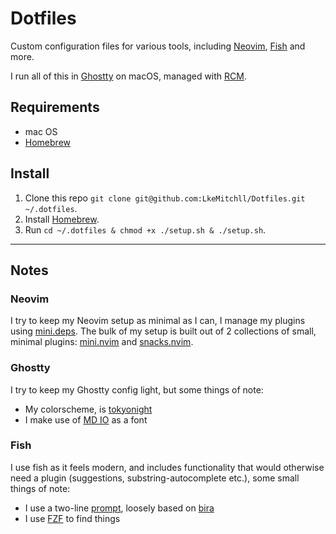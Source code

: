 # Dotfiles

Custom configuration files for various tools, including [Neovim], [Fish] and more.

I run all of this in [Ghostty] on macOS, managed with [RCM].

## Requirements

- mac OS
- [Homebrew]

[Neovim]: https://neovim.io
[Fish]: https://fishshell.com
[Ghostty]: https://ghostty.org
[Homebrew]: https://brew.sh
[RCM]: https://github.com/thoughtbot/rcm

## Install

1. Clone this repo `git clone git@github.com:LkeMitchll/Dotfiles.git ~/.dotfiles`.
2. Install [Homebrew].
3. Run `cd ~/.dotfiles & chmod +x ./setup.sh & ./setup.sh`.

---

## Notes

### Neovim

I try to keep my Neovim setup as minimal as I can, I manage my plugins using
[mini.deps]. The bulk of my setup is built out of 2 collections of small,
minimal plugins: [mini.nvim] and [snacks.nvim].

[mini.deps]: https://github.com/echasnovski/mini.nvim/blob/main/readmes/mini-deps.md
[mini.nvim]: https://github.com/echasnovski/mini.nvim
[snacks.nvim]: https://github.com/folke/snacks.nvim

### Ghostty

I try to keep my Ghostty config light, but some things of note:

- My colorscheme, is [tokyonight]
- I make use of [MD IO] as a font

[tokyonight]: https://github.com/folke/tokyonight.nvim/tree/main/extras
[MD IO]: https://io.mass-driver.com

### Fish

I use fish as it feels modern, and includes functionality that would otherwise
need a plugin (suggestions, substring-autocomplete etc.), some small things of
note:

- I use a two-line [prompt], loosely based on [bira]
- I use [FZF] to find things

[prompt]: https://github.com/LkeMitchll/Dotfiles/blob/main/config/fish/functions/fish_prompt.fish
[bira]: https://github.com/ohmyzsh/ohmyzsh/wiki/Themes#bira
[FZF]: https://github.com/junegunn/fzf
